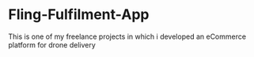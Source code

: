 # Fling-Fulfilment-App
This is one of my freelance projects in which i developed an eCommerce platform for drone delivery
